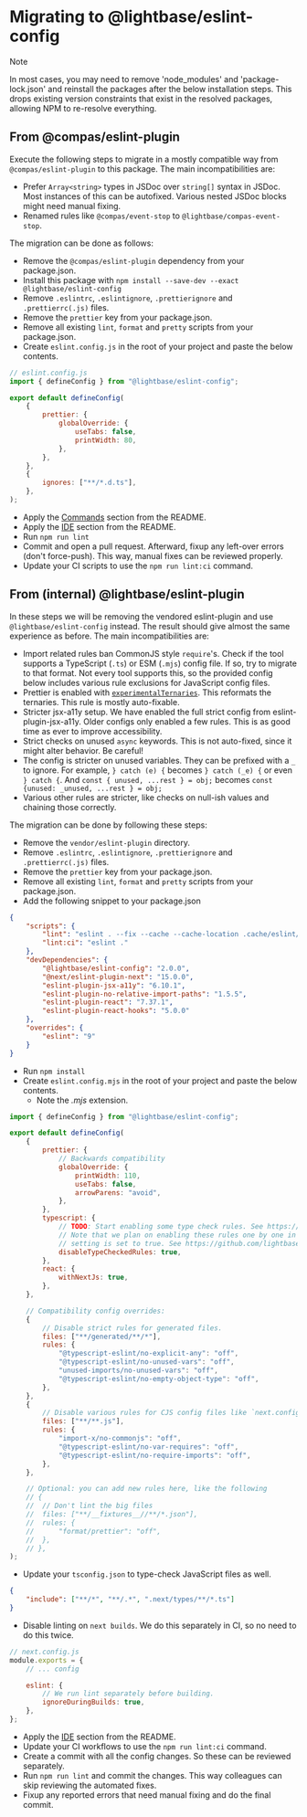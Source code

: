 # Migrating to @lightbase/eslint-config

> [!NOTE]
>
> In most cases, you may need to remove 'node_modules' and 'package-lock.json' and
> reinstall the packages after the below installation steps. This drops existing version
> constraints that exist in the resolved packages, allowing NPM to re-resolve everything.

## From @compas/eslint-plugin

Execute the following steps to migrate in a mostly compatible way from
`@compas/eslint-plugin` to this package. The main incompatibilities are:

- Prefer `Array<string>` types in JSDoc over `string[]` syntax in JSDoc. Most instances of
  this can be autofixed. Various nested JSDoc blocks might need manual fixing.
- Renamed rules like `@compas/event-stop` to `@lightbase/compas-event-stop`.

The migration can be done as follows:

- Remove the `@compas/eslint-plugin` dependency from your package.json.
- Install this package with `npm install --save-dev --exact @lightbase/eslint-config`
- Remove `.eslintrc`, `.eslintignore`, `.prettierignore` and `.prettierrc(.js)` files.
- Remove the `prettier` key from your package.json.
- Remove all existing `lint`, `format` and `pretty` scripts from your package.json.
- Create `eslint.config.js` in the root of your project and paste the below contents.

```js
// eslint.config.js
import { defineConfig } from "@lightbase/eslint-config";

export default defineConfig(
	{
		prettier: {
			globalOverride: {
				useTabs: false,
				printWidth: 80,
			},
		},
	},
	{
		ignores: ["**/*.d.ts"],
	},
);
```

- Apply the [Commands](./README.md#commands) section from the README.
- Apply the [IDE](./README.md#ide) section from the README.
- Run `npm run lint`
- Commit and open a pull request. Afterward, fixup any left-over errors (don't
  force-push). This way, manual fixes can be reviewed properly.
- Update your CI scripts to use the `npm run lint:ci` command.

## From (internal) @lightbase/eslint-plugin

In these steps we will be removing the vendored eslint-plugin and use
`@lightbase/eslint-config` instead. The result should give almost the same experience as
before. The main incompatibilities are:

- Import related rules ban CommonJS style `require`'s. Check if the tool supports a
  TypeScript (`.ts`) or ESM (`.mjs`) config file. If so, try to migrate to that format.
  Not every tool supports this, so the provided config below includes various rule
  exclusions for JavaScript config files.
- Prettier is enabled with
  [`experimentalTernaries`](https://prettier.io/blog/2023/11/13/curious-ternaries). This
  reformats the ternaries. This rule is mostly auto-fixable.
- Stricter jsx-a11y setup. We have enabled the full strict config from
  eslint-plugin-jsx-a11y. Older configs only enabled a few rules. This is as good time as
  ever to improve accessibility.
- Strict checks on unused `async` keywords. This is not auto-fixed, since it might alter
  behavior. Be careful!
- The config is stricter on unused variables. They can be prefixed with a `_` to ignore.
  For example, `} catch (e) {` becomes `} catch (_e) {` or even `} catch {`. And
  `const { unused, ...rest } = obj;` becomes `const {unused: _unused, ...rest } = obj;`
- Various other rules are stricter, like checks on null-ish values and chaining those
  correctly.

The migration can be done by following these steps:

- Remove the `vendor/eslint-plugin` directory.
- Remove `.eslintrc`, `.eslintignore`, `.prettierignore` and `.prettierrc(.js)` files.
- Remove the `prettier` key from your package.json.
- Remove all existing `lint`, `format` and `pretty` scripts from your package.json.
- Add the following snippet to your package.json

```json
{
	"scripts": {
		"lint": "eslint . --fix --cache --cache-location .cache/eslint/",
		"lint:ci": "eslint ."
	},
	"devDependencies": {
		"@lightbase/eslint-config": "2.0.0",
		"@next/eslint-plugin-next": "15.0.0",
		"eslint-plugin-jsx-a11y": "6.10.1",
		"eslint-plugin-no-relative-import-paths": "1.5.5",
		"eslint-plugin-react": "7.37.1",
		"eslint-plugin-react-hooks": "5.0.0"
	},
	"overrides": {
		"eslint": "9"
	}
}
```

- Run `npm install`
- Create `eslint.config.mjs` in the root of your project and paste the below contents.
  - Note the _.mjs_ extension.

```js
import { defineConfig } from "@lightbase/eslint-config";

export default defineConfig(
	{
		prettier: {
			// Backwards compatibility
			globalOverride: {
				printWidth: 110,
				useTabs: false,
				arrowParens: "avoid",
			},
		},
		typescript: {
			// TODO: Start enabling some type check rules. See https://typescript-eslint.io/users/configs/#recommended-type-checked
			// Note that we plan on enabling these rules one by one in upcoming releases even if this
			// setting is set to true. See https://github.com/lightbasenl/platforms/issues/133
			disableTypeCheckedRules: true,
		},
		react: {
			withNextJs: true,
		},
	},

	// Compatibility config overrides:
	{
		// Disable strict rules for generated files.
		files: ["**/generated/**/*"],
		rules: {
			"@typescript-eslint/no-explicit-any": "off",
			"@typescript-eslint/no-unused-vars": "off",
			"unused-imports/no-unused-vars": "off",
			"@typescript-eslint/no-empty-object-type": "off",
		},
	},
	{
		// Disable various rules for CJS config files like `next.config.js` and `postcss.config.js`
		files: ["**/**.js"],
		rules: {
			"import-x/no-commonjs": "off",
			"@typescript-eslint/no-var-requires": "off",
			"@typescript-eslint/no-require-imports": "off",
		},
	},

	// Optional: you can add new rules here, like the following
	// {
	// 	// Don't lint the big files
	// 	files: ["**/__fixtures__//**/*.json"],
	// 	rules: {
	// 		"format/prettier": "off",
	// 	},
	// },
);
```

- Update your `tsconfig.json` to type-check JavaScript files as well.

```json
{
	"include": ["**/*", "**/.*", ".next/types/**/*.ts"]
}
```

- Disable linting on `next builds`. We do this separately in CI, so no need to do this
  twice.

```js
// next.config.js
module.exports = {
	// ... config

	eslint: {
		// We run lint separately before building.
		ignoreDuringBuilds: true,
	},
};
```

- Apply the [IDE](./README.md#ide) section from the README.
- Update your CI workflows to use the `npm run lint:ci` command.
- Create a commit with all the config changes. So these can be reviewed separately.
- Run `npm run lint` and commit the changes. This way colleagues can skip reviewing the
  automated fixes.
- Fixup any reported errors that need manual fixing and do the final commit.
